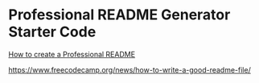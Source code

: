 # Professional README Generator Starter Code

[How to create a Professional README](https://coding-boot-camp.github.io/full-stack/github/professional-readme-guide)

https://www.freecodecamp.org/news/how-to-write-a-good-readme-file/
